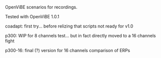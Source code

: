 OpenViBE scenarios for recordings.

Tested with OpenViBE 1.0.1

coadapt: first try... before relizing that scripts not ready for v1.0

p300: WIP for 8 channels test... but in fact directly moved to a 16 channels fight

p300-16: final (?) version for 16 channels comparison of ERPs